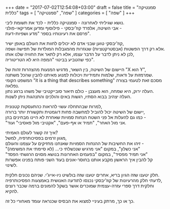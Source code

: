 +++
date = "2017-07-02T12:54:08+03:00"
draft = false
title = "סמנטיקה כללית"
tags = [ "שפה", "סמנטיקה" ]
categories = [ "שפה" ]
+++

נושא שגיליתי לאחרונה - סמנטיקה כללית - לכד את תשומת ליבי.  
אבי השיטה, אלפרד קוז'יבסקי - פילוסוף ומדען אמריקאי-פולני -  
פרסם את רעיונותיו בספר "מדע ושפיות-דעת".  

קוז'יבסקי טוען שבני אדם לא יכולים לחוות את העולם באופן ישיר,  
אלא רק דרך הפשטות (אבסטרקטציות) שנגזרות מהמגבלות המולדות של תפישה ושפה.  
לכן לא ניתן לדבר על הדבר עצמו, אלא רק לתאר את החוויה שלנו אותו,  
כפי שהטביע בביטוי "המפה היא לא הטריטוריה".  

היישום של השיטה, בין השאר, מדגיש המנעות מהצהרות זהות של "X הוא Y",  
שמרמזות על ודאות, שלמות ותמידיות ויכולות למנוע מאיתנו להבין שהכל משתנה.  
המשפט הקומי "it is a thing that describes something" מסכם זאת לטעמי בצורה  נפלאה.  
העלה ירוק, היא שמחה, הוא מעצבן - כולם תיאור סובייקטיבי של משהו ברגע נתון.  
העלה יצהיב בבוא הסתיו, רגשות באים והולכים והתנהגות ניתן לשנות.  

למרות שבהתחלה עשוי להראות כהתעסקות קטנונית,  
יישום של השיטה יכול להוביל למחשבה פחות דוגמטית ותקשורת יותר ברורה,  
כמו גם להעלות אל פני השטח הנחות סמויות שאחרת לא היינו מבחינים בהן -  
"אני מול האחר", "תמיד או אף-פעם", "אקטיבי מול פאסיבי" ועוד.  

איך זה קשור לעולם האמיתי?  
מגוון זרמים בפסיכותרפיה, למשל,  
זיהו את החשיבות של ההנחות הסמויות שאנחנו מחזיקים על עצמנו והעולם -  
"אני כשלון", במקום "אני מרגיש שנכשלתי כי... (לא סיימתי את המשימה)"  
"אני תמיד מפסיד", במקום "בפעמים האחרונות בנושא מסוים הרגשתי הפסד"  
קל להבין איך הראשון מקבע אותנו בחוסר-אונים בעוד השני פותח בפנינו אפשרות לשינוי.  

חלק יטענו שזה הגיון בריא, אחרים יטענו שזה בולשיט ניו-אייג'י. שניהם נכונים חלקית.  
לדעתי חלק מהרעיונות של קוז'יבסקי נכנסו לתודעה האנושית באמצעות הפסיכותרפיה,  
וחלקית דרך ספרי עזרה-עצמית שמוכרים אושר בשקל להמונים ברמה שכבר רוצים להקיא.  

כך או כך, מרתק בעיניי למצוא את הבסיס שכנראה עומד מאחורי כל זה.  

